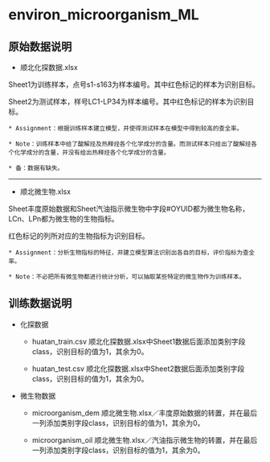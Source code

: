 # environ_microorganism_ML
## 原始数据说明
  * 顺北化探数据.xlsx
  
Sheet1为训练样本，点号s1-s163为样本编号。其中红色标记的样本为识别目标。

Sheet2为测试样本，样号LC1-LP34为样本编号。其中红色标记的样本为识别目标。

    * Assignment：根据训练样本建立模型，并使得测试样本在模型中得到较高的查全率。
    
    * Note：训练样本中给了酸解烃及热释烃各个化学成分的含量。而测试样本只给出了酸解烃各个化学成分的含量，并没有给出热释烃各个化学成分的含量。
    
    * 备：数据有缺失。
  -----------------
  * 顺北微生物.xlsx
  
Sheet丰度原始数据和Sheet汽油指示微生物中字段#OYUID都为微生物名称，LCn、LPn都为微生物的生物指标。

红色标记的列所对应的生物指标为识别目标。

    * Assignment：分析生物指标的特征，并建立模型算法识别出各自的目标，评价指标为查全率。

    * Note：不必把所有微生物都进行统计分析，可以抽取某些特定的微生物作为训练样本。

## 训练数据说明
  * 化探数据
    * huatan_train.csv
    顺北化探数据.xlsx中Sheet1数据后面添加类别字段class，识别目标的值为1，其余为0。

    * huatan_test.csv
    顺北化探数据.xlsx中Sheet2数据后面添加类别字段class，识别目标的值为1，其余为0。

  * 微生物数据
  	* microorganism_dem
  	顺北微生物.xlsx／丰度原始数据的转置，并在最后一列添加类别字段class，识别目标的值为1，其余为0。

    * microorganism_oil
    顺北微生物.xlsx／汽油指示微生物的转置，并在最后一列添加类别字段class，识别目标的值为1，其余为0。
